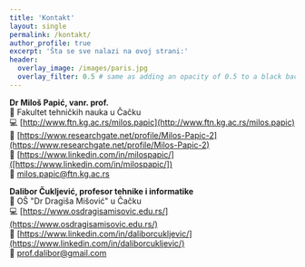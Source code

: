 ```yaml
---
title: 'Kontakt'
layout: single
permalink: /kontakt/
author_profile: true
excerpt: 'Šta se sve nalazi na ovoj strani:'
header:
  overlay_image: /images/paris.jpg
  overlay_filter: 0.5 # same as adding an opacity of 0.5 to a black background
---
```


**Dr Miloš Papić, vanr. prof.**<br/>
:office: Fakultet tehničkih nauka u Čačku <br/>
:computer: [http://www.ftn.kg.ac.rs/milos.papic](http://www.ftn.kg.ac.rs/milos.papic) <br/>
:scroll: [https://www.researchgate.net/profile/Milos-Papic-2](https://www.researchgate.net/profile/Milos-Papic-2) <br/>
:scroll: [https://www.linkedin.com/in/milospapic/]([https://www.linkedin.com/in/milospapic/]) <br/>
:e-mail: [milos.papic@ftn.kg.ac.rs](milos.papic@ftn.kg.ac.rs) <br/>

**Dalibor Čuklјević, profesor tehnike i informatike**<br/>
:office: OŠ "Dr Dragiša Mišović" u Čačku <br/>
:computer: [https://www.osdragisamisovic.edu.rs/](https://www.osdragisamisovic.edu.rs/) <br/>
:scroll: [https://www.linkedin.com/in/daliborcukljevic/](https://www.linkedin.com/in/daliborcukljevic/) <br/>
:e-mail: [prof.dalibor@gmail.com](prof.dalibor@gmail.com) <br/>
